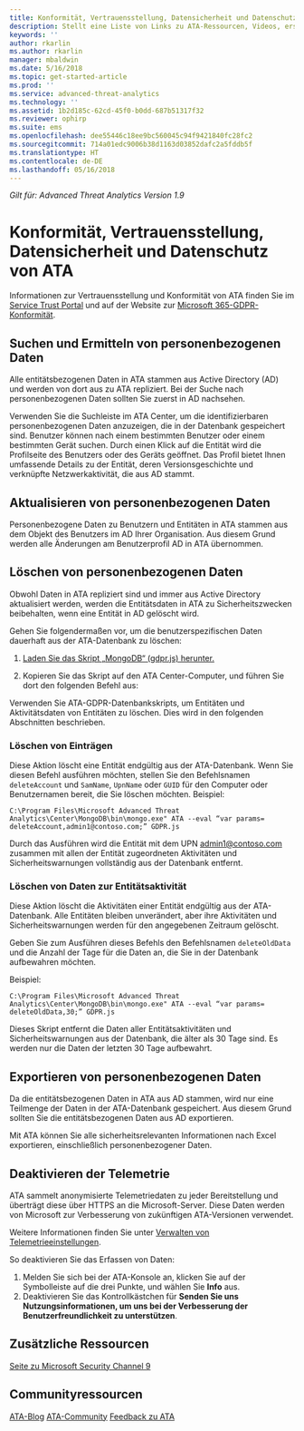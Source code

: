 ```yaml
---
title: Konformität, Vertrauensstellung, Datensicherheit und Datenschutz von Advanced Threat Analytics | Microsoft-Dokumentation
description: Stellt eine Liste von Links zu ATA-Ressourcen, Videos, ersten Schritten sowie zur Bereitstellung und zum Überblick für die Bereitschaft bereit.
keywords: ''
author: rkarlin
ms.author: rkarlin
manager: mbaldwin
ms.date: 5/16/2018
ms.topic: get-started-article
ms.prod: ''
ms.service: advanced-threat-analytics
ms.technology: ''
ms.assetid: 1b2d185c-62cd-45f0-b0dd-687b51317f32
ms.reviewer: ophirp
ms.suite: ems
ms.openlocfilehash: dee55446c18ee9bc560045c94f9421840fc28fc2
ms.sourcegitcommit: 714a01edc9006b38d1163d03852dafc2a5fddb5f
ms.translationtype: HT
ms.contentlocale: de-DE
ms.lasthandoff: 05/16/2018
---
```

*Gilt für: Advanced Threat Analytics Version 1.9*

# <a name="ata-compliance-trust-data-security-and-privacy"></a>Konformität, Vertrauensstellung, Datensicherheit und Datenschutz von ATA 

Informationen zur Vertrauensstellung und Konformität von ATA finden Sie im [Service Trust Portal](https://servicetrust.microsoft.com/ViewPage/GDPRGetStarted) und auf der Website zur [Microsoft 365-GDPR-Konformität](https://docs.microsoft.com/microsoft-365/compliance/compliance-solutions-overview).

## <a name="searching-for-and-identifying-personal-data"></a>Suchen und Ermitteln von personenbezogenen Daten 

Alle entitätsbezogenen Daten in ATA stammen aus Active Directory (AD) und werden von dort aus zu ATA repliziert. Bei der Suche nach personenbezogenen Daten sollten Sie zuerst in AD nachsehen. 

Verwenden Sie die Suchleiste im ATA Center, um die identifizierbaren personenbezogenen Daten anzuzeigen, die in der Datenbank gespeichert sind. Benutzer können nach einem bestimmten Benutzer oder einem bestimmten Gerät suchen. Durch einen Klick auf die Entität wird die Profilseite des Benutzers oder des Geräts geöffnet. Das Profil bietet Ihnen umfassende Details zu der Entität, deren Versionsgeschichte und verknüpfte Netzwerkaktivität, die aus AD stammt. 

## <a name="updating-personal-data"></a>Aktualisieren von personenbezogenen Daten 

Personenbezogene Daten zu Benutzern und Entitäten in ATA stammen aus dem Objekt des Benutzers im AD Ihrer Organisation. Aus diesem Grund werden alle Änderungen am Benutzerprofil AD in ATA übernommen. 

## <a name="deleting-personal-data"></a>Löschen von personenbezogenen Daten 

Obwohl Daten in ATA repliziert sind und immer aus Active Directory aktualisiert werden, werden die Entitätsdaten in ATA zu Sicherheitszwecken beibehalten, wenn eine Entität in AD gelöscht wird. 

Gehen Sie folgendermaßen vor, um die benutzerspezifischen Daten dauerhaft aus der ATA-Datenbank zu löschen: 

1. [Laden Sie das Skript „MongoDB“ (gdpr.js) herunter.](https://aka.ms/ata-gdpr-script)  

2. Kopieren Sie das Skript auf den ATA Center-Computer, und führen Sie dort den folgenden Befehl aus: 

Verwenden Sie ATA-GDPR-Datenbankskripts, um Entitäten und Aktivitätsdaten von Entitäten zu löschen. Dies wird in den folgenden Abschnitten beschrieben.

### <a name="delete-entities"></a>Löschen von Einträgen

Diese Aktion löscht eine Entität endgültig aus der ATA-Datenbank. Wenn Sie diesen Befehl ausführen möchten, stellen Sie den Befehlsnamen `deleteAccount` und `SamName`, `UpnName` oder `GUID` für den Computer oder Benutzernamen bereit, die Sie löschen möchten. Beispiel: 

`C:\Program Files\Microsoft Advanced Threat Analytics\Center\MongoDB\bin\mongo.exe" ATA --eval “var params= deleteAccount,admin1@contoso.com;” GDPR.js `

Durch das Ausführen wird die Entität mit dem UPN admin1@contoso.com zusammen mit allen der Entität zugeordneten Aktivitäten und Sicherheitswarnungen vollständig aus der Datenbank entfernt. 

### <a name="delete-entity-activity-data"></a>Löschen von Daten zur Entitätsaktivität

Diese Aktion löscht die Aktivitäten einer Entität endgültig aus der ATA-Datenbank. Alle Entitäten bleiben unverändert, aber ihre Aktivitäten und Sicherheitswarnungen werden für den angegebenen Zeitraum gelöscht. 

Geben Sie zum Ausführen dieses Befehls den Befehlsnamen `deleteOldData` und die Anzahl der Tage für die Daten an, die Sie in der Datenbank aufbewahren möchten. 

Beispiel: 

`C:\Program Files\Microsoft Advanced Threat Analytics\Center\MongoDB\bin\mongo.exe" ATA --eval “var params= deleteOldData,30;” GDPR.js`

Dieses Skript entfernt die Daten aller Entitätsaktivitäten und Sicherheitswarnungen aus der Datenbank, die älter als 30 Tage sind. Es werden nur die Daten der letzten 30 Tage aufbewahrt.

## <a name="exporting-personal-data"></a>Exportieren von personenbezogenen Daten 

Da die entitätsbezogenen Daten in ATA aus AD stammen, wird nur eine Teilmenge der Daten in der ATA-Datenbank gespeichert. Aus diesem Grund sollten Sie die entitätsbezogenen Daten aus AD exportieren. 

Mit ATA können Sie alle sicherheitsrelevanten Informationen nach Excel exportieren, einschließlich personenbezogener Daten. 

 
## <a name="opt-out-of-telemetry"></a>Deaktivieren der Telemetrie 

ATA sammelt anonymisierte Telemetriedaten zu jeder Bereitstellung und überträgt diese über HTTPS an die Microsoft-Server. Diese Daten werden von Microsoft zur Verbesserung von zukünftigen ATA-Versionen verwendet. 

Weitere Informationen finden Sie unter [Verwalten von Telemetrieeinstellungen](manage-telemetry-settings.md).

So deaktivieren Sie das Erfassen von Daten:

1. Melden Sie sich bei der ATA-Konsole an, klicken Sie auf der Symbolleiste auf die drei Punkte, und wählen Sie **Info** aus. 
2. Deaktivieren Sie das Kontrollkästchen für **Senden Sie uns Nutzungsinformationen, um uns bei der Verbesserung der Benutzerfreundlichkeit zu unterstützen**. 

 

 

 

## <a name="additional-resources"></a>Zusätzliche Ressourcen

[Seite zu Microsoft Security Channel 9](https://channel9.msdn.com/Shows/Microsoft-Security/)

## <a name="community-resources"></a>Communityressourcen

[ATA-Blog](https://aka.ms/ATABlog)
[ATA-Community](https://aka.ms/ATACommunity)
[Feedback zu ATA](https://aka.ms/ATAUserVoice)

